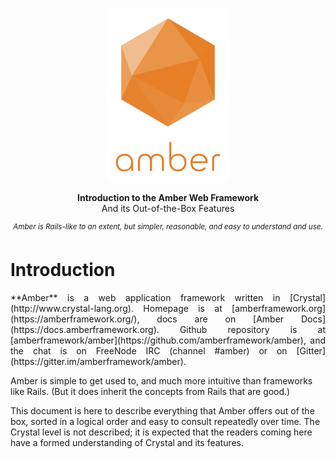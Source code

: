 <p align="center">
  <img src="https://github.com/amberframework/site-assets/raw/master/images/amber.png" width="200">
  <p align="center"><strong>Introduction to the Amber Web Framework</strong><br>
  And its Out-of-the-Box Features<p>
  <p align="center">
    <sup>
      <i>
        Amber is Rails-like to an extent, but simpler, reasonable, and easy to understand and use.
      </i>
    </sup>
  </p>
  <p align="center">
  </p>
</p>

# Introduction

<p align="justify">
**Amber** is a web application framework written in [Crystal](http://www.crystal-lang.org). Homepage is at [amberframework.org](https://amberframework.org/), docs are on [Amber Docs](https://docs.amberframework.org). Github repository is at [amberframework/amber](https://github.com/amberframework/amber), and the chat is on FreeNode IRC (channel #amber) or on [Gitter](https://gitter.im/amberframework/amber).

Amber is simple to get used to, and much more intuitive than frameworks like Rails. (But it does inherit the concepts from Rails that are good.)

This document is here to describe everything that Amber offers out of the box, sorted in a logical order and easy to consult repeatedly over time. The Crystal level is not described; it is expected that the readers coming here have a formed understanding of Crystal and its features.
</p>

